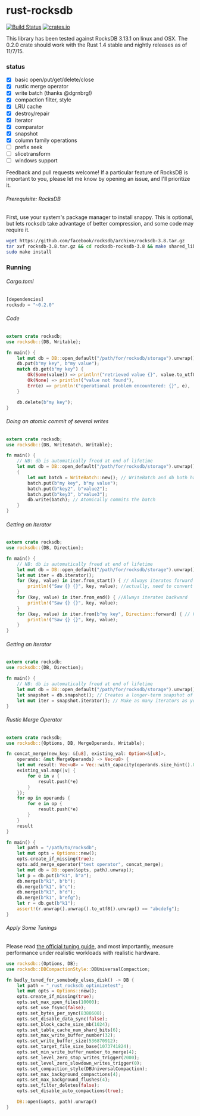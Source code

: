 rust-rocksdb
============
[![Build Status](https://travis-ci.org/spacejam/rust-rocksdb.svg?branch=master)](https://travis-ci.org/spacejam/rust-rocksdb)
[![crates.io](http://meritbadge.herokuapp.com/rocksdb)](https://crates.io/crates/rocksdb)

This library has been tested against RocksDB 3.13.1 on linux and OSX.  The 0.2.0 crate should work with the Rust 1.4 stable and nightly releases as of 11/7/15.

### status
  - [x] basic open/put/get/delete/close
  - [x] rustic merge operator
  - [x] write batch (thanks @dgrnbrg!)
  - [x] compaction filter, style
  - [x] LRU cache
  - [x] destroy/repair
  - [x] iterator
  - [x] comparator
  - [x] snapshot
  - [x] column family operations
  - [ ] prefix seek
  - [ ] slicetransform
  - [ ] windows support

Feedback and pull requests welcome!  If a particular feature of RocksDB is important to you, please let me know by opening an issue, and I'll prioritize it.

###### Prerequisite: RocksDB

First, use your system's package manager to install snappy.  This is optional, but lets rocksdb take advantage of better compression, and some code may require it.

```bash
wget https://github.com/facebook/rocksdb/archive/rocksdb-3.8.tar.gz
tar xvf rocksdb-3.8.tar.gz && cd rocksdb-rocksdb-3.8 && make shared_lib
sudo make install
```

### Running
###### Cargo.toml
```rust
[dependencies]
rocksdb = "~0.2.0"
```
###### Code
```rust
extern crate rocksdb;
use rocksdb::{DB, Writable};

fn main() {
    let mut db = DB::open_default("/path/for/rocksdb/storage").unwrap();
    db.put(b"my key", b"my value");
    match db.get(b"my key") {
        Ok(Some(value)) => println!("retrieved value {}", value.to_utf8().unwrap()),
        Ok(None) => println!("value not found"),
        Err(e) => println!("operational problem encountered: {}", e), 
    }

    db.delete(b"my key");
}
```

###### Doing an atomic commit of several writes
```rust
extern crate rocksdb;
use rocksdb::{DB, WriteBatch, Writable};

fn main() {
    // NB: db is automatically freed at end of lifetime
    let mut db = DB::open_default("/path/for/rocksdb/storage").unwrap();
    {
        let mut batch = WriteBatch::new(); // WriteBatch and db both have trait Writable
        batch.put(b"my key", b"my value");
        batch.put(b"key2", b"value2");
        batch.put(b"key3", b"value3");
        db.write(batch); // Atomically commits the batch
    }
}
```

###### Getting an Iterator
```rust
extern crate rocksdb;
use rocksdb::{DB, Direction};

fn main() {
    // NB: db is automatically freed at end of lifetime
    let mut db = DB::open_default("/path/for/rocksdb/storage").unwrap();
    let mut iter = db.iterator();
    for (key, value) in iter.from_start() { // Always iterates forward
        println!("Saw {} {}", key, value); //actually, need to convert [u8] keys into Strings
    }
    for (key, value) in iter.from_end() { //Always iterates backward
        println!("Saw {} {}", key, value);
    }
    for (key, value) in iter.from(b"my key", Direction::forward) { // From a key in Direction::{forward,reverse}
        println!("Saw {} {}", key, value);
    }
}
```

###### Getting an Iterator
```rust
extern crate rocksdb;
use rocksdb::{DB, Direction};

fn main() {
    // NB: db is automatically freed at end of lifetime
    let mut db = DB::open_default("/path/for/rocksdb/storage").unwrap();
    let snapshot = db.snapshot(); // Creates a longer-term snapshot of the DB, but freed when goes out of scope
    let mut iter = snapshot.iterator(); // Make as many iterators as you'd like from one snapshot
}
```

###### Rustic Merge Operator
```rust
extern crate rocksdb;
use rocksdb::{Options, DB, MergeOperands, Writable};

fn concat_merge(new_key: &[u8], existing_val: Option<&[u8]>,
    operands: &mut MergeOperands) -> Vec<u8> {
    let mut result: Vec<u8> = Vec::with_capacity(operands.size_hint().0);
    existing_val.map(|v| {
        for e in v {
            result.push(*e)
        }
    });
    for op in operands {
        for e in op {
            result.push(*e)
        }
    }
    result
}

fn main() {
    let path = "/path/to/rocksdb";
    let mut opts = Options::new();
    opts.create_if_missing(true);
    opts.add_merge_operator("test operator", concat_merge);
    let mut db = DB::open(&opts, path).unwrap();
    let p = db.put(b"k1", b"a");
    db.merge(b"k1", b"b");
    db.merge(b"k1", b"c");
    db.merge(b"k1", b"d");
    db.merge(b"k1", b"efg");
    let r = db.get(b"k1");
    assert!(r.unwrap().unwrap().to_utf8().unwrap() == "abcdefg");
}
```

###### Apply Some Tunings
Please read [the official tuning guide](https://github.com/facebook/rocksdb/wiki/RocksDB-Tuning-Guide), and most importantly, measure performance under realistic workloads with realistic hardware.
```rust
use rocksdb::{Options, DB};
use rocksdb::DBCompactionStyle::DBUniversalCompaction;

fn badly_tuned_for_somebody_elses_disk() -> DB {
    let path = "_rust_rocksdb_optimizetest";
    let mut opts = Options::new();
    opts.create_if_missing(true);
    opts.set_max_open_files(10000);
    opts.set_use_fsync(false);
    opts.set_bytes_per_sync(8388608);
    opts.set_disable_data_sync(false);
    opts.set_block_cache_size_mb(1024);
    opts.set_table_cache_num_shard_bits(6);
    opts.set_max_write_buffer_number(32);
    opts.set_write_buffer_size(536870912);
    opts.set_target_file_size_base(1073741824);
    opts.set_min_write_buffer_number_to_merge(4);
    opts.set_level_zero_stop_writes_trigger(2000);
    opts.set_level_zero_slowdown_writes_trigger(0);
    opts.set_compaction_style(DBUniversalCompaction);
    opts.set_max_background_compactions(4);
    opts.set_max_background_flushes(4);
    opts.set_filter_deletes(false);
    opts.set_disable_auto_compactions(true);

    DB::open(&opts, path).unwrap()
}
```


